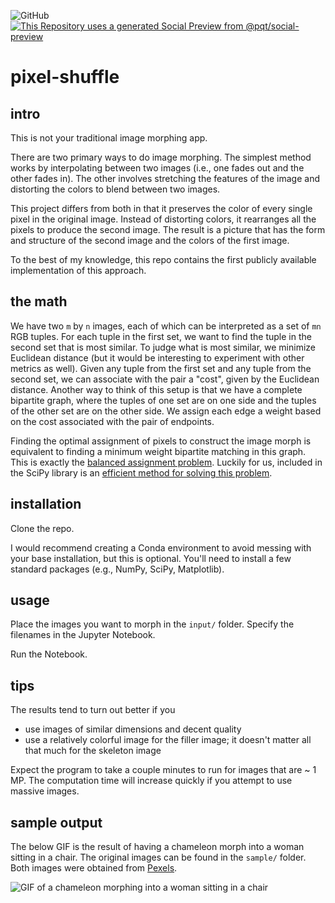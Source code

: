 ![GitHub](https://img.shields.io/github/license/rishi1999/pixel-shuffle)
[![This Repository uses a generated Social Preview from @pqt/social-preview](https://img.shields.io/badge/%E2%9C%93-Social%20Preview-blue)](https://github.com/pqt/social-preview)

# pixel-shuffle

## intro

This is not your traditional image morphing app.

There are two primary ways to do image morphing. The simplest method works by interpolating between two images (i.e., one fades out and the other fades in).
The other involves stretching the features of the image and distorting the colors to blend between two images.

This project differs from both in that it preserves the color of every single pixel in the original image.
Instead of distorting colors, it rearranges all the pixels to produce the second image.
The result is a picture that has the form and structure of the second image and the colors of the first image.

To the best of my knowledge, this repo contains the first publicly available implementation of this approach.

## the math

We have two `m` by `n` images, each of which can be interpreted as a set of `mn` RGB tuples.
For each tuple in the first set, we want to find the tuple in the second set that is most similar.
To judge what is most similar, we minimize Euclidean distance (but it would be interesting to experiment with other metrics as well).
Given any tuple from the first set and any tuple from the second set, we can associate with the pair a "cost", given by the Euclidean distance.
Another way to think of this setup is that we have a complete bipartite graph, where the tuples of one set are on one side and the tuples of the other set are on the other side.
We assign each edge a weight based on the cost associated with the pair of endpoints.

Finding the optimal assignment of pixels to construct the image morph is equivalent to finding a minimum weight bipartite matching in this graph.
This is exactly the [balanced assignment problem](https://en.wikipedia.org/wiki/Assignment_problem#Balanced_assignment).
Luckily for us, included in the SciPy library is an [efficient method for solving this problem](https://docs.scipy.org/doc/scipy/reference/generated/scipy.optimize.linear_sum_assignment.html).

## installation

Clone the repo.

I would recommend creating a Conda environment to avoid messing with your base installation, but this is optional.
You'll need to install a few standard packages (e.g., NumPy, SciPy, Matplotlib).

## usage

Place the images you want to morph in the `input/` folder.
Specify the filenames in the Jupyter Notebook.

Run the Notebook.

## tips

The results tend to turn out better if you
- use images of similar dimensions and decent quality
- use a relatively colorful image for the filler image; it doesn't matter all that much for the skeleton image

Expect the program to take a couple minutes to run for images that are ~ 1 MP.
The computation time will increase quickly if you attempt to use massive images.

## sample output

The below GIF is the result of having a chameleon morph into a woman sitting in a chair. The original images can be found in the `sample/` folder. Both images were obtained from [Pexels](https://www.pexels.com/).

![GIF of a chameleon morphing into a woman sitting in a chair](sample/sample_out.gif)

